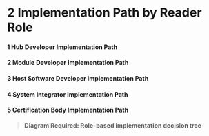 # 2 Implementation Path by Reader Role


#### 1 Hub Developer Implementation Path


#### 2 Module Developer Implementation Path


#### 3 Host Software Developer Implementation Path


#### 4 System Integrator Implementation Path


#### 5 Certification Body Implementation Path


> **Diagram Required: Role-based implementation decision tree**

